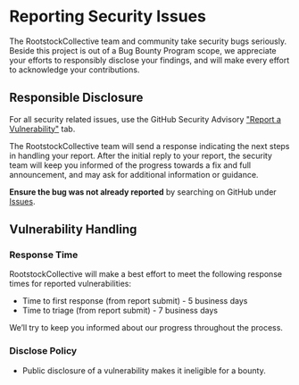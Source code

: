 # Reporting Security Issues

The RootstockCollective team and community take security bugs seriously. Beside this project is out of a Bug Bounty Program scope, we appreciate your efforts to responsibly disclose your findings, and will make every effort to acknowledge your contributions.


## Responsible Disclosure

For all security related issues, use the GitHub Security Advisory ["Report a Vulnerability"](https://github.com/RootstockCollective/dao-frontend/security/advisories/new) tab.

The RootstockCollective team will send a response indicating the next steps in handling your report. After the initial reply to your report, the security team will keep you informed of the progress towards a fix and full announcement, and may ask for additional information or guidance.

**Ensure the bug was not already reported** by searching on GitHub under [Issues](https://github.com/RootstockCollective/dao-frontend/issues).

## Vulnerability Handling

### Response Time

RootstockCollective will make a best effort to meet the following response times for reported vulnerabilities:

* Time to first response (from report submit) - 5 business days
* Time to triage (from report submit) - 7 business days

We’ll try to keep you informed about our progress throughout the process.

### Disclose Policy

* Public disclosure of a vulnerability makes it ineligible for a bounty.